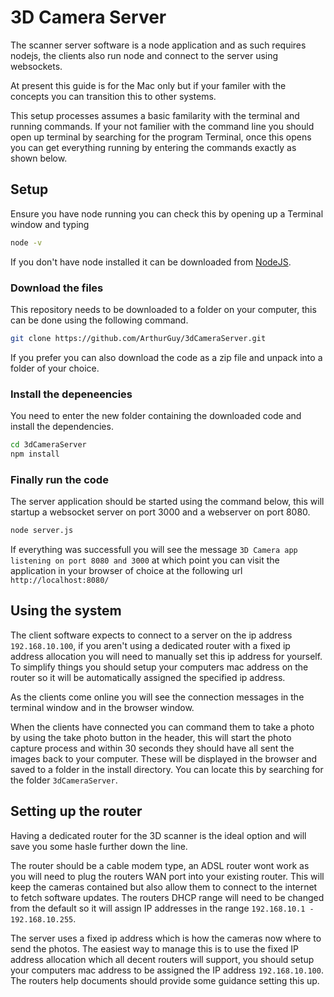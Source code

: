 # 3D Camera Server

The scanner server software is a node application and as such requires nodejs, the clients also run node and connect to the server using websockets.

At present this guide is for the Mac only but if your familer with the concepts you can transition this to other systems.

This setup processes assumes a basic familarity with the terminal and running commands. If your not familier with the command line you should open up terminal by searching for the program Terminal, once this opens you can get everything running by entering the commands exactly as shown below.

## Setup
Ensure you have node running you can check this by opening up a Terminal window and typing 
```bash
node -v
```
If you don't have node installed it can be downloaded from [NodeJS](https://nodejs.org/).

### Download the files
This repository needs to be downloaded to a folder on your computer, this can be done using the following command.
```bash
git clone https://github.com/ArthurGuy/3dCameraServer.git
```

If you prefer you can also download the code as a zip file and unpack into a folder of your choice.

### Install the depeneencies

You need to enter the new folder containing the downloaded code and install the dependencies.

```bash
cd 3dCameraServer
npm install
```

### Finally run the code
The server application should be started using the command below, this will startup a websocket server on port 3000 and a webserver on port 8080.

```bash
node server.js
```

If everything was successfull you will see the message `3D Camera app listening on port 8080 and 3000` at which point you can visit the application in your browser of choice at the following url `http://localhost:8080/`


## Using the system

The client software expects to connect to a server on the ip address `192.168.10.100`, if you aren't using a dedicated router with a fixed ip address allocation you will need to manually set this ip address for yourself.
To simplify things you should setup your computers mac address on the router so it will be automatically assigned the specified ip address.

As the clients come online you will see the connection messages in the terminal window and in the browser window.

When the clients have connected you can command them to take a photo by using the take photo button in the header, this will start the photo capture process and within 30 seconds they should have all sent the images back to your computer. These will be displayed in the browser and saved to a folder in the install directory. You can locate this by searching for the folder `3dCameraServer`.


## Setting up the router

Having a dedicated router for the 3D scanner is the ideal option and will save you some hasle further down the line.

The router should be a cable modem type, an ADSL router wont work as you will need to plug the routers WAN port into your existing router. This will keep the cameras contained but also allow them to connect to the internet to fetch software updates.
The routers DHCP range will need to be changed from the default so it will assign IP addresses in the range `192.168.10.1 - 192.168.10.255`.

The server uses a fixed ip address which is how the cameras now where to send the photos. The easiest way to manage this is to use the fixed IP address allocation which all decent routers will support, you should setup your computers mac address to be assigned the IP address `192.168.10.100`. The routers help documents should provide some guidance setting this up.
